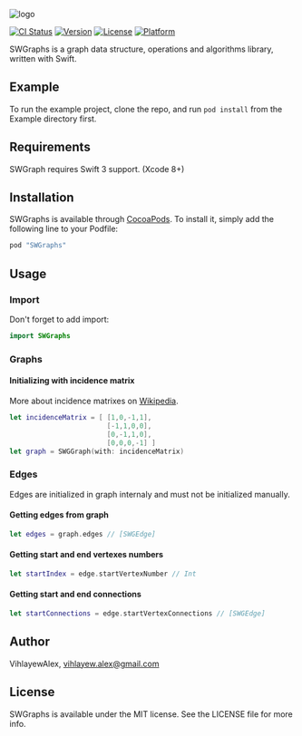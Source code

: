 

![logo](https://cloud.githubusercontent.com/assets/22377058/24007440/388ef8d0-0a77-11e7-8419-ac21789b792e.png)



[![CI Status](http://img.shields.io/travis/VihlayewAlex/SWGraphs.svg?style=flat)](https://travis-ci.org/VihlayewAlex/SWGraphs)
[![Version](https://img.shields.io/cocoapods/v/SWGraphs.svg?style=flat)](http://cocoapods.org/pods/SWGraphs)
[![License](https://img.shields.io/cocoapods/l/SWGraphs.svg?style=flat)](http://cocoapods.org/pods/SWGraphs)
[![Platform](https://img.shields.io/cocoapods/p/SWGraphs.svg?style=flat)](http://cocoapods.org/pods/SWGraphs)

SWGraphs is a graph data structure, operations and algorithms library, written with Swift.

## Example

To run the example project, clone the repo, and run `pod install` from the Example directory first.

## Requirements

SWGraph requires Swift 3 support. (Xcode 8+)

## Installation

SWGraphs is available through [CocoaPods](http://cocoapods.org). To install
it, simply add the following line to your Podfile:

```ruby
pod "SWGraphs"
```

## Usage

### Import
Don't forget to add import:
```swift
import SWGraphs
```

### Graphs

#### Initializing with incidence matrix
More about incidence matrixes on [Wikipedia](https://en.wikipedia.org/wiki/Incidence_matrix).
```swift
let incidenceMatrix = [ [1,0,-1,1],
                        [-1,1,0,0],
                        [0,-1,1,0],
                        [0,0,0,-1] ]
let graph = SWGGraph(with: incidenceMatrix)
```
### Edges
Edges are initialized in graph internaly and must not be initialized manually.

#### Getting edges from graph
```swift
let edges = graph.edges // [SWGEdge]
```

#### Getting start and end vertexes numbers
```swift
let startIndex = edge.startVertexNumber // Int
```

#### Getting start and end connections
```swift
let startConnections = edge.startVertexConnections // [SWGEdge]
```

## Author

VihlayewAlex, vihlayew.alex@gmail.com

## License

SWGraphs is available under the MIT license. See the LICENSE file for more info.
